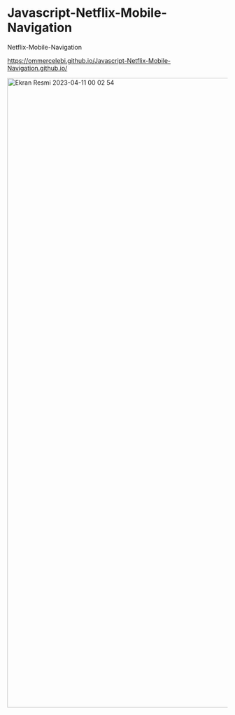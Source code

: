 # Javascript-Netflix-Mobile-Navigation
Netflix-Mobile-Navigation

https://ommercelebi.github.io/Javascript-Netflix-Mobile-Navigation.github.io/


 <img width="1440" alt="Ekran Resmi 2023-04-11 00 02 54" src="https://user-images.githubusercontent.com/98476482/230999559-0da504d2-801f-4dd0-aa82-0cf7fa4fd469.png">

